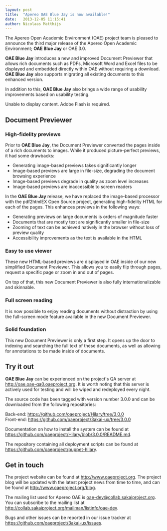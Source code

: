 ```yaml
---
layout: post
title:  "Apereo OAE Blue Jay is now available!"
date:   2013-12-05 11:15:41
author: Nicolaas Matthijs
---
```

<p>The Apereo Open Academic Environment (OAE) project team is pleased to announce the third major release of the Apereo Open Academic Environment; <strong>OAE Blue Jay</strong> or OAE 3.0.</p><p><strong>OAE Blue Jay</strong> introduces a new and improved Document Previewer that allows rich documents such as PDFs, Microsoft Word and Excel files to be displayed and embedded directly within OAE without requiring a download. <strong>OAE Blue Jay</strong> also supports migrating all existing documents to this enhanced version.</p><p>In addition to this, <strong>OAE Blue Jay</strong> also brings a wide range of usability improvements based on usability testing.</p>
<!--more-->
<p><object id="scPlayer" width="1024" height="576" data="http://content.screencast.com/users/nicolaasmatthijs/folders/Jing/media/1df9227c-7cd4-467d-867c-2dd77a6166bb/bootstrap.swf" type="application/x-shockwave-flash"><param name="quality" value="high" /><param name="flashVars" value="thumb=http://content.screencast.com/users/nicolaasmatthijs/folders/Jing/media/1df9227c-7cd4-467d-867c-2dd77a6166bb/FirstFrame.jpg&amp;containerwidth=2048&amp;containerheight=1152&amp;content=http://content.screencast.com/users/nicolaasmatthijs/folders/Jing/media/1df9227c-7cd4-467d-867c-2dd77a6166bb/Apereo%20OAE%20Blue%20Jay.swf&amp;blurover=false" /><param name="allowFullScreen" value="true" /><param name="scale" value="showall" /><param name="allowScriptAccess" value="always" /><param name="base" value="http://content.screencast.com/users/nicolaasmatthijs/folders/Jing/media/1df9227c-7cd4-467d-867c-2dd77a6166bb/" /><param name="src" value="http://content.screencast.com/users/nicolaasmatthijs/folders/Jing/media/1df9227c-7cd4-467d-867c-2dd77a6166bb/bootstrap.swf" />Unable to display content. Adobe Flash is required. </object></p><h2>Document Previewer</h2><h3>High-fidelity previews</h3><p>Prior to <strong>OAE Blue Jay</strong>, the Document Previewer converted the pages inside of a rich documents to images. While it produced picture-perfect previews, it had some drawbacks:</p><ul><li>Generating image-based previews takes significantly longer</li><li>Image-based previews are large in file-size, degrading the document browsing experience</li><li>Image-based previews degrade in quality as zoom level increases</li><li>Image-based previews are inaccessible to screen readers</li></ul><p>In the <strong>OAE Blue Jay</strong> release, we have replaced the image-based processor with the pdf2htmlEX Open Source project, generating high-fidelity HTML for each of the pages. This enhances previews in the following ways:</p><ul><li>Generating previews on large documents is orders of magnitude faster</li><li>Documents that are mostly text are significantly smaller in file-size</li><li>Zooming of text can be achieved natively in the browser without loss of preview quality</li><li>Accessibility improvements as the text is available in the HTML</li></ul><h3>Easy to use viewer</h3><p>These new HTML-based previews are displayed in OAE inside of our new simplified Document Previewer. This allows you to easily flip through pages, request a specific page or zoom in and out of pages.</p><p>On top of that, this new Document Previewer is also fully internationalizable and skinnable.</p><h3>Full screen reading</h3><p>It is now possible to enjoy reading documents without distraction by using the full-screen mode feature available in the new Document Previewer.</p><h3>Solid foundation</h3><p>This new Document Previewer is only a first step. It opens up the door to indexing and searching the full text of these documents, as well as allowing for annotations to be made inside of documents.</p><h2>Try it out</h2><p><strong>OAE Blue Jay</strong> can be experienced on the project's QA server at <a href="http://oae.oae-qa0.oaeproject.org" target="_blank">http://oae.oae-qa0.oaeproject.org</a>. It is worth noting that this server is actively used for testing and will be wiped and redeployed every night.</p><p>The source code has been tagged with version number 3.0.0 and can be downloaded from the following repositories:</p><p>Back-end: <a href="https://github.com/oaeproject/Hilary/tree/3.0.0" target="_blank">https://github.com/oaeproject/Hilary/tree/3.0.0</a><br />Front-end: <a href="https://github.com/oaeproject/3akai-ux/tree/3.0.0" target="_blank">https://github.com/oaeproject/3akai-ux/tree/3.0.0</a></p><p>Documentation on how to install the system can be found at <a href="https://github.com/oaeproject/Hilary/blob/3.0.0/README.md" target="_blank">https://github.com/oaeproject/Hilary/blob/3.0.0/README.md</a>.</p><p>The repository containing all deployment scripts can be found at <a href="https://github.com/oaeproject/puppet-hilary" target="_blank">https://github.com/oaeproject/puppet-hilary</a>.</p><h2>Get in touch</h2><p>The project website can be found at <a href="http://www.oaeproject.org" target="_blank">http://www.oaeproject.org</a>. The project blog will be updated with the latest project news from time to time, and can be found at <a href="http://www.oaeproject.org/blog" target="_blank">http://www.oaeproject.org/blog</a>.</p><p>The mailing list used for Apereo OAE is <a href="mailto:oae-dev@collab.sakaiproject.org" target="_blank">oae-dev@collab.sakaiproject.org</a>. You can subscribe to the mailing list at <a href="http://collab.sakaiproject.org/mailman/listinfo/oae-dev" target="_blank">http://collab.sakaiproject.org/mailman/listinfo/oae-dev</a>.</p><p>Bugs and other issues can be reported in our issue tracker at <a href="https://github.com/oaeproject/3akai-ux/issues" target="_blank">https://github.com/oaeproject/3akai-ux/issues</a>.</p>
